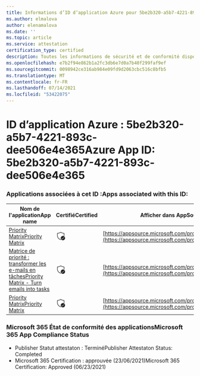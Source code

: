 ```yaml
---
title: Informations d’ID d’application Azure pour 5be2b320-a5b7-4221-893c-dee506e4e365
ms.author: elmalova
author: elenamalova
ms.date: ''
ms.topic: article
ms.service: attestation
certification_type: certified
description: Toutes les informations de sécurité et de conformité disponibles pour 5be2b320-a5b7-4221-893c-dee506e4e365.
ms.openlocfilehash: e7b2f94e862b1a2fc3db6e7d0a7b40f299faf9ef
ms.sourcegitcommit: 0098942ce316ab984e09fd9d2063cbc516c8bfb5
ms.translationtype: MT
ms.contentlocale: fr-FR
ms.lasthandoff: 07/14/2021
ms.locfileid: "53422075"
---
```

# <a name="azure-app-id-5be2b320-a5b7-4221-893c-dee506e4e365"></a><span data-ttu-id="1fcd7-103">ID d’application Azure : 5be2b320-a5b7-4221-893c-dee506e4e365</span><span class="sxs-lookup"><span data-stu-id="1fcd7-103">Azure App ID: 5be2b320-a5b7-4221-893c-dee506e4e365</span></span>


### <a name="apps-associated-with-this-id"></a><span data-ttu-id="1fcd7-104">Applications associées à cet ID :</span><span class="sxs-lookup"><span data-stu-id="1fcd7-104">Apps associated with this ID:</span></span>
| <span data-ttu-id="1fcd7-105">**Nom de l'application**</span><span class="sxs-lookup"><span data-stu-id="1fcd7-105">**App name**</span></span> | <span data-ttu-id="1fcd7-106">**Certifié**</span><span class="sxs-lookup"><span data-stu-id="1fcd7-106">**Certified**</span></span> | <span data-ttu-id="1fcd7-107">**Afficher dans AppSource**</span><span class="sxs-lookup"><span data-stu-id="1fcd7-107">**View in AppSource**</span></span> |
|-|-|-|
| [<span data-ttu-id="1fcd7-108">Priority Matrix</span><span class="sxs-lookup"><span data-stu-id="1fcd7-108">Priority Matrix</span></span>](https://docs.microsoft.com/en-us/microsoft-365-app-certification/forward/WA104382005) | <img alt="Certified application badge" src="../media/certified-badge.png" height="25" width="25" /> | [https://appsource.microsoft.com/product/office/WA104382005](https://appsource.microsoft.com/product/office/WA104382005) |
| [<span data-ttu-id="1fcd7-109">Matrice de priorité : transformer les e-mails en tâches</span><span class="sxs-lookup"><span data-stu-id="1fcd7-109">Priority Matrix - Turn emails into tasks</span></span>](https://docs.microsoft.com/en-us/microsoft-365-app-certification/forward/WA104381735) | <img alt="Certified application badge" src="../media/certified-badge.png" height="25" width="25" /> | [https://appsource.microsoft.com/product/office/WA104381735](https://appsource.microsoft.com/product/office/WA104381735) |
| [<span data-ttu-id="1fcd7-110">Priority Matrix</span><span class="sxs-lookup"><span data-stu-id="1fcd7-110">Priority Matrix</span></span>](https://docs.microsoft.com/en-us/microsoft-365-app-certification/forward/appfluenceinc.m_pm_msft) | <img alt="Certified application badge" src="../media/certified-badge.png" height="25" width="25" /> | [https://appsource.microsoft.com/product/office/appfluenceinc.m_pm_msft](https://appsource.microsoft.com/product/office/appfluenceinc.m_pm_msft) |

### <a name="microsoft-365-app-compliance-status"></a><span data-ttu-id="1fcd7-111">Microsoft 365 État de conformité des applications</span><span class="sxs-lookup"><span data-stu-id="1fcd7-111">Microsoft 365 App Compliance Status</span></span>
- <span data-ttu-id="1fcd7-112">Publisher Statut attestaton : Terminé</span><span class="sxs-lookup"><span data-stu-id="1fcd7-112">Publisher Attestaton Status: Completed</span></span>
- <span data-ttu-id="1fcd7-113">Microsoft 365 Certification : approuvée (23/06/2021)</span><span class="sxs-lookup"><span data-stu-id="1fcd7-113">Microsoft 365 Certification: Approved (06/23/2021)</span></span>
